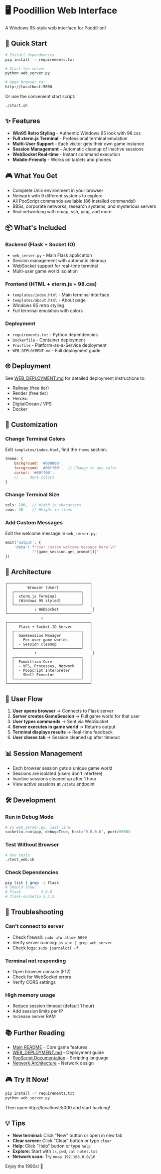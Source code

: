 # 🖥️ Poodillion Web Interface

A Windows 95-style web interface for Poodillion!

## 🚀 Quick Start

```bash
# Install dependencies
pip install -r requirements.txt

# Start the server
python web_server.py

# Open browser to:
http://localhost:5000
```

Or use the convenient start script:
```bash
./start.sh
```

## ✨ Features

- **Win95 Retro Styling** - Authentic Windows 95 look with 98.css
- **Full xterm.js Terminal** - Professional terminal emulation
- **Multi-User Support** - Each visitor gets their own game instance
- **Session Management** - Automatic cleanup of inactive sessions
- **WebSocket Real-time** - Instant command execution
- **Mobile-Friendly** - Works on tablets and phones

## 🎮 What You Get

- Complete Unix environment in your browser
- Network with 9 different systems to explore
- All PooScript commands available (86 installed commands!)
- BBSs, corporate networks, research systems, and mysterious servers
- Real networking with nmap, ssh, ping, and more

## 📦 What's Included

### Backend (Flask + Socket.IO)
- `web_server.py` - Main Flask application
- Session management with automatic cleanup
- WebSocket support for real-time terminal
- Multi-user game world isolation

### Frontend (HTML + xterm.js + 98.css)
- `templates/index.html` - Main terminal interface
- `templates/about.html` - About page
- Windows 95 retro styling
- Full terminal emulation with colors

### Deployment
- `requirements.txt` - Python dependencies
- `Dockerfile` - Container deployment
- `Procfile` - Platform-as-a-Service deployment
- `WEB_DEPLOYMENT.md` - Full deployment guide

## 🌐 Deployment

See [WEB_DEPLOYMENT.md](WEB_DEPLOYMENT.md) for detailed deployment instructions to:
- Railway (free tier)
- Render (free tier)
- Heroku
- DigitalOcean / VPS
- Docker

## 🎨 Customization

### Change Terminal Colors

Edit `templates/index.html`, find the `theme` section:

```javascript
theme: {
    background: '#000000',
    foreground: '#00ff00',  // Change to any color
    cursor: '#00ff00',
    // ... more colors
}
```

### Change Terminal Size

```javascript
cols: 100,  // Width in characters
rows: 30    // Height in lines
```

### Add Custom Messages

Edit the welcome message in `web_server.py`:

```python
emit('output', {
    'data': f"Your custom welcome message here!\n"
            f"{game_session.get_prompt()}"
})
```

## 🔧 Architecture

```
┌─────────────────────────────────────┐
│         Browser (User)              │
│  ┌──────────────────────────────┐   │
│  │  xterm.js Terminal           │   │
│  │  (Windows 95 styled)         │   │
│  └──────────────────────────────┘   │
│            ↕ WebSocket               │
└─────────────────────────────────────┘
                ↕
┌─────────────────────────────────────┐
│     Flask + Socket.IO Server        │
│  ┌──────────────────────────────┐   │
│  │  GameSession Manager         │   │
│  │  - Per-user game worlds      │   │
│  │  - Session cleanup           │   │
│  └──────────────────────────────┘   │
│            ↕                         │
│  ┌──────────────────────────────┐   │
│  │  Poodillion Core             │   │
│  │  - VFS, Processes, Network   │   │
│  │  - PooScript Interpreter     │   │
│  │  - Shell Executor            │   │
│  └──────────────────────────────┘   │
└─────────────────────────────────────┘
```

## 🎯 User Flow

1. **User opens browser** → Connects to Flask server
2. **Server creates GameSession** → Full game world for that user
3. **User types commands** → Sent via WebSocket
4. **Server executes in game world** → Returns output
5. **Terminal displays results** → Real-time feedback
6. **User closes tab** → Session cleaned up after timeout

## 📊 Session Management

- Each browser session gets a unique game world
- Sessions are isolated (users don't interfere)
- Inactive sessions cleaned up after 1 hour
- View active sessions at `/stats` endpoint

## 🛠️ Development

### Run in Debug Mode

```python
# In web_server.py, last line:
socketio.run(app, debug=True, host='0.0.0.0', port=5000)
```

### Test Without Browser

```bash
# Run tests
./test_web.sh
```

### Check Dependencies

```bash
pip list | grep -i flask
# Should show:
# Flask         3.0.0
# flask-socketio 5.3.5
```

## 🐛 Troubleshooting

### Can't connect to server

- Check firewall: `sudo ufw allow 5000`
- Verify server running: `ps aux | grep web_server`
- Check logs: `sudo journalctl -f`

### Terminal not responding

- Open browser console (F12)
- Check for WebSocket errors
- Verify CORS settings

### High memory usage

- Reduce session timeout (default 1 hour)
- Add session limits per IP
- Increase server RAM

## 📚 Further Reading

- [Main README](README.md) - Core game features
- [WEB_DEPLOYMENT.md](WEB_DEPLOYMENT.md) - Deployment guide
- [PooScript Documentation](POOSCRIPT_NETWORK_SUMMARY.md) - Scripting language
- [Network Architecture](NETWORK_ARCHITECTURE.md) - Network design

## 🎮 Try It Now!

```bash
pip install -r requirements.txt
python web_server.py
```

Then open http://localhost:5000 and start hacking!

## 💡 Tips

- **New terminal:** Click "New" button or open in new tab
- **Clear screen:** Click "Clear" button or type `clear`
- **Help:** Click "Help" button or type `help`
- **Explore:** Start with `ls`, `pwd`, `cat notes.txt`
- **Network scan:** Try `nmap 192.168.0.0/16`

Enjoy the 1990s! 🎉
